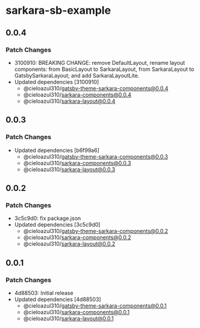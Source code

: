 # sarkara-sb-example

## 0.0.4

### Patch Changes

- 3100910: BREAKING CHANGE: remove DefaultLayout, rename layout components: from BasicLayout to SarkaraLayout, from SarkaraLayout to GatsbySarkaraLayout; and add SarkaraLayoutLite.
- Updated dependencies [3100910]
  - @cieloazul310/gatsby-theme-sarkara-components@0.0.4
  - @cieloazul310/sarkara-components@0.0.4
  - @cieloazul310/sarkara-layout@0.0.4

## 0.0.3

### Patch Changes

- Updated dependencies [b6f99a6]
  - @cieloazul310/gatsby-theme-sarkara-components@0.0.3
  - @cieloazul310/sarkara-components@0.0.3
  - @cieloazul310/sarkara-layout@0.0.3

## 0.0.2

### Patch Changes

- 3c5c9d0: fix package.json
- Updated dependencies [3c5c9d0]
  - @cieloazul310/gatsby-theme-sarkara-components@0.0.2
  - @cieloazul310/sarkara-components@0.0.2
  - @cieloazul310/sarkara-layout@0.0.2

## 0.0.1

### Patch Changes

- 4d88503: Initial release
- Updated dependencies [4d88503]
  - @cieloazul310/gatsby-theme-sarkara-components@0.0.1
  - @cieloazul310/sarkara-components@0.0.1
  - @cieloazul310/sarkara-layout@0.0.1
